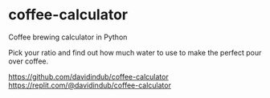 # coffee-calculator
Coffee brewing calculator in Python

Pick your ratio and find out how much water to use to make the perfect pour over coffee.

https://github.com/davidindub/coffee-calculator
https://replit.com/@davidindub/coffee-calculator
